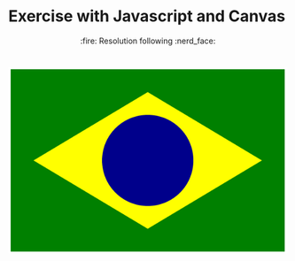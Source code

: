 # Exercise with Javascript and Canvas

 <p align="center"> 
 :fire: Resolution following :nerd_face:
</p>

 <h1 align="center">
  <img alt="bandeiraBrasil" title="#bandeiraBrasil" src="./img/bandeiraBrasil.png" />
</h1>